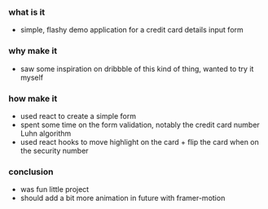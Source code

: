 ### what is it
- simple, flashy demo application for a credit card details input form

### why make it
- saw some inspiration on dribbble of this kind of thing, wanted to try it myself

### how make it
- used react to create a simple form
- spent some time on the form validation, notably the credit card number Luhn algorithm
- used react hooks to move highlight on the card + flip the card when on the security number

### conclusion
- was fun little project
- should add a bit more animation in future with framer-motion